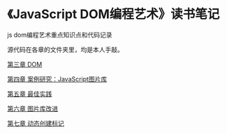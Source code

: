 # 《JavaScript DOM编程艺术》读书笔记
js dom编程艺术重点知识点和代码记录

源代码在各章的文件夹里，均是本人手敲。

[第三章 DOM](https://github.com/leonliang995/DOM-Scripting/blob/master/chapter_3/chapter3%20DOM.md)

[第四章 案例研究：JavaScript图片库](https://github.com/leonliang995/DOM-Scripting/blob/master/chapter_4/chapter_4_js%E5%9B%BE%E7%89%87%E5%BA%93.md)

[第五章 最佳实践](https://github.com/leonliang995/DOM-Scripting/blob/master/chapter_5/chapter-5-%E6%9C%80%E4%BD%B3%E5%AE%9E%E8%B7%B5.md)

[第六章 图片库改进](https://github.com/leonliang995/DOM-Scripting/blob/master/chapter_6/chapter-6-%E5%9B%BE%E7%89%87%E5%BA%93%E6%94%B9%E8%BF%9B.md)

[第七章 动态创建标记](https://github.com/leonliang995/DOM-Scripting/blob/master/chapter_7/chapter-7-%E5%8A%A8%E6%80%81%E5%88%9B%E5%BB%BA%E6%A0%87%E8%AE%B0.md)
